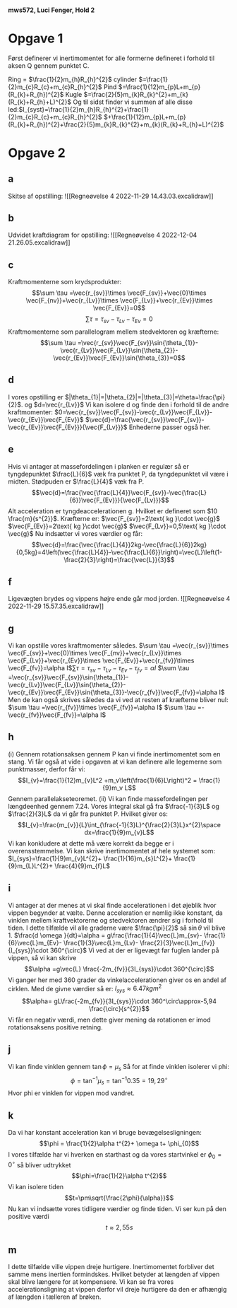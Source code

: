 #### mws572, Luci Fenger, Hold 2
# Opgave 1
Først definerer vi inertimomentet for alle formerne defineret i forhold til aksen Q gennem punktet C.

Ring = $\frac{1}{2}m_{h}R_{h}^{2}$
cylinder $=\frac{1}{2}m_{c}R_{c}+m_{c}R_{h}^{2}$
Pind $=\frac{1}{12}m_{p}L+m_{p}(R_{k}+R_{h})^{2}$
Kugle $=\frac{2}{5}m_{k}R_{k}^{2}+m_{k}(R_{k}+R_{h}+L)^{2}$
Og til sidst finder vi summen af alle disse led:$I_{syst}=\frac{1}{2}m_{h}R_{h}^{2}+\frac{1}{2}m_{c}R_{c}+m_{c}R_{h}^{2}$
$+\frac{1}{12}m_{p}L+m_{p}(R_{k}+R_{h})^{2}+\frac{2}{5}m_{k}R_{k}^{2}+m_{k}(R_{k}+R_{h}+L)^{2}$

# Opgave 2
## a
Skitse af opstilling:
![[Regneøvelse 4 2022-11-29 14.43.03.excalidraw]]

## b
Udvidet kraftdiagram for opstilling:
![[Regneøvelse 4 2022-12-04 21.26.05.excalidraw]]
## c
Kraftmomenterne som krydsprodukter:
$$\sum \tau =\vec{r_{sv}}\times \vec{F_{sv}}+\vec{0}\times \vec{F_{nv}}+\vec{r_{Lv}}\times \vec{F_{Lv}}+\vec{r_{Ev}}\times \vec{F_{Ev}}=0$$
$$\sum \tau =\tau_{sv}-\tau_{Lv}-\tau_{Ev}=0$$
Kraftmomenterne som parallelogram mellem stedvektoren og kræfterne:
$$\sum \tau =\vec{r_{sv}}\vec{F_{sv}}\sin{\theta_{1}}-\vec{r_{Lv}}\vec{F_{Lv}}\sin{\theta_{2}}-\vec{r_{Ev}}\vec{F_{Ev}}\sin{\theta_{3}}=0$$ 
## d
I vores opstilling er $|\theta_{1}|=|\theta_{2}|=|\theta_{3}|=\theta=\frac{\pi}{2}$. og $d=\vec{r_{Lv}}$
Vi kan isolere d og finde den i forhold til de andre kraftmomenter:
$0=\vec{r_{sv}}\vec{F_{sv}}-\vec{r_{Lv}}\vec{F_{Lv}}-\vec{r_{Ev}}\vec{F_{Ev}}$ 
$\vec{d}=\frac{\vec{r_{sv}}\vec{F_{sv}}-\vec{r_{Ev}}\vec{F_{Ev}}}{\vec{F_{Lv}}}$ 
Enhederne passer også her.
## e
Hvis vi antager at massefordelingen i planken er regulær så er tyngdepunktet $\frac{L}{6}$ væk fra punktet P, da tyngdepunktet vil være i midten. Stødpuden er $\frac{L}{4}$ væk fra P.
$$\vec{d}=\frac{\vec{\frac{L}{4}}\vec{F_{sv}}-\vec{\frac{L}{6}}\vec{F_{Ev}}}{\vec{F_{Lv}}}$$
Alt acceleration er tyngdeaccelerationen g. Hvilket er defineret som $10 \frac{m}{s^{2}}$.
Kræfterne er:
$\vec{F_{sv}}=2\text{ kg }\cdot \vec{g}$
$\vec{F_{Ev}}=2\text{ kg }\cdot \vec{g}$
$\vec{F_{Lv}}=0,5\text{ kg }\cdot \vec{g}$ 
Nu indsætter vi vores værdier og får:
$$\vec{d}=\frac{\vec{\frac{L}{4}}2kg-\vec{\frac{L}{6}}2kg}{0,5kg}=4\left(\vec{\frac{L}{4}}-\vec{\frac{L}{6}}\right)=\vec{L}\left(1- \frac{2}{3}\right)=\frac{\vec{L}}{3}$$
## f
Ligevægten brydes og vippens højre ende går mod jorden.
![[Regneøvelse 4 2022-11-29 15.57.35.excalidraw]]
## g
Vi kan opstille vores kraftmomenter således.
$\sum \tau =\vec{r_{sv}}\times \vec{F_{sv}}+\vec{0}\times \vec{F_{nv}}+\vec{r_{Lv}}\times \vec{F_{Lv}}+\vec{r_{Ev}}\times \vec{F_{Ev}}+\vec{r_{fv}}\times \vec{F_{fv}}=\alpha I$$\sum \tau =\tau_{sv}-\tau_{Lv}-\tau_{Ev}-\tau_{fv}=\alpha I$ 
$\sum \tau =\vec{r_{sv}}\vec{F_{sv}}\sin{\theta_{1}}-\vec{r_{Lv}}\vec{F_{Lv}}\sin{\theta_{2}}-\vec{r_{Ev}}\vec{F_{Ev}}\sin{\theta_{3}}-\vec{r_{fv}}\vec{F_{fv}}=\alpha I$
Men de kan også skrives således da vi ved at resten af kræfterne bliver nul:
$\sum \tau =\vec{r_{fv}}\times \vec{F_{fv}}=\alpha I$
$\sum \tau =- \vec{r_{fv}}\vec{F_{fv}}=\alpha I$

## h
(i) 
Gennem rotationsaksen gennem P kan vi finde inertimomentet som en stang. Vi får også at vide i opgaven at vi kan definere alle legemerne som punktmasser, derfor får vi:
$$I_{v}=\frac{1}{12}m_{v}L^2 +m_v\left(\frac{1}{6}L\right)^2 = \frac{1}{9}m_v L$$ Gennem parallelakseteoremet.
(ii) 
Vi kan finde massefordelingen per længdeenhed gennem 7.24. Vores integral skal gå fra $\frac{-1}{3}L$ og $\frac{2}{3}L$ da vi går fra punktet P.
Hvilket giver os:
$$I_{v}=\frac{m_{v}}{L}\int_{\frac{-1}{3}L}^{\frac{2}{3}L}x^{2}\space dx=\frac{1}{9}m_{v}L$$
Vi kan konkludere at dette må være korrekt da begge er i overensstemmelse.
Vi kan skrive inertimomentet af hele systemet som:
$I_{sys}=\frac{1}{9}m_{v}L^{2}+ \frac{1}{16}m_{s}L^{2}+ \frac{1}{9}m_{L}L^{2}+ \frac{4}{9}m_{f}L$

## i
Vi antager at der menes at vi skal finde accelerationen i det øjeblik hvor vippen begynder at vælte. Denne acceleration er nemlig ikke konstant, da vinklen mellem kraftvektorerne og stedvektoren ændrer sig i forhold til tiden.
I dette tilfælde vil alle graderne være $\frac{\pi}{2}$ så $\sin{\theta }$ vil blive 1.
$\frac{d \omega }{dt}=\alpha = g\frac{\frac{1}{4}\vec{L}m_{sv}- \frac{1}{6}\vec{L}m_{Ev}- \frac{1}{3}\vec{L}m_{Lv}- \frac{2}{3}\vec{L}m_{fv}}{I_{sys}}\cdot 360^{\circ}$
Vi ved at der er ligevægt før fuglen lander på vippen, så vi kan skrive $$\alpha =g\vec{L} \frac{-2m_{fv}}{3I_{sys}}\cdot 360^{\circ}$$
Vi ganger her med 360 grader da vinkelaccelerationen giver os en andel af cirklen.
Med de givne værdier så er: $I_{sys}\approx 6.47 kg m^{2}$
$$\alpha= gL\frac{-2m_{fv}}{3I_{sys}}\cdot 360^\circ\approx-5,94 \frac{\circ}{s^{2}}$$
Vi får en negativ værdi, men dette giver mening da rotationen er imod rotationsaksens positive retning.
## j
Vi kan finde vinklen gennem $\tan{\phi  }=\mu_{s}$ Så for at finde vinklen isolerer vi phi:
$$\phi  =\tan^{-1}{\mu_{s}}=\tan^{-1}{0.35}=19,29^{\circ}$$Hvor phi er vinklen for vippen mod vandret.

## k
Da vi har konstant acceleration kan vi bruge bevægelsesligningen:
$$\phi  = \frac{1}{2}\alpha t^{2}+ \omega t+ \phi_{0}$$
I vores tilfælde har vi hverken en starthast og da vores startvinkel er $\phi_{0}=0^{\circ}$ så bliver udtrykket $$\phi=\frac{1}{2}\alpha t^{2}$$
Vi kan isolere tiden $$t=\pm\sqrt{\frac{2\phi}{\alpha}}$$
Nu kan vi indsætte vores tidligere værdier og finde tiden. Vi ser kun på den positive værdi
$$t\approx 2,55 s$$

## m
I dette tilfælde ville vippen dreje hurtigere. Inertimomentet forbliver det samme mens inertien formindskes. Hvilket betyder at længden af vippen skal blive længere for at kompensere. Vi kan se fra vores accelerationsligning at vippen derfor vil dreje hurtigere da den er afhængig af længden i tælleren af brøken.
